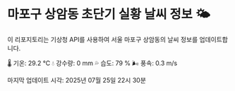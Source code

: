 
# 마포구 상암동 초단기 실황 날씨 정보 🌤️

이 리포지토리는 기상청 API를 사용하여 서울 마포구 상암동의 날씨 정보를 업데이트합니다. 

🌡️ 기온: 29.2 ℃
💧 강수량: 0 mm
💦 습도: 79 %
🌬️ 풍속: 0.3 m/s

마지막 업데이트 시각: 2025년 07월 25일 22시 30분    
